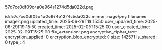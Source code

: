 57d7ce0df09c4a0e964e1274d5da022d.png

id: 57d7ce0df09c4a0e964e1274d5da022d
mime: image/png
filename: image2.png
updated_time: 2025-06-29T19:15:50
user_updated_time: 2025-06-29T19:15:50
created_time: 2025-02-09T15:25:00
user_created_time: 2025-02-09T15:25:00
file_extension: png
encryption_cipher_text: 
encryption_applied: 0
encryption_blob_encrypted: 0
size: 142571
is_shared: 0
type_: 4